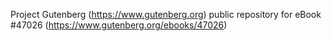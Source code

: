 Project Gutenberg (https://www.gutenberg.org) public repository for eBook #47026 (https://www.gutenberg.org/ebooks/47026)
